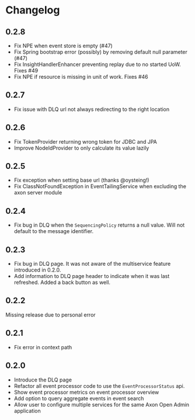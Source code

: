 # Changelog

## 0.2.8

- Fix NPE when event store is empty (#47)
- Fix Spring bootstrap error (possibly) by removing default null parameter (#47)
- Fix InsightHandlerEnhancer preventing replay due to no started UoW. Fixes #49
- Fix NPE if resource is missing in unit of work. Fixes #46

## 0.2.7

- Fix issue with DLQ url not always redirecting to the right location

## 0.2.6

- Fix TokenProvider returning wrong token for JDBC and JPA
- Improve NodeIdProvider to only calculate its value lazily

## 0.2.5

- Fix exception when setting base url (thanks @oysteing!)
- Fix ClassNotFoundException in EventTailingService when excluding the axon server module

## 0.2.4

- Fix bug in DLQ when the `SequencingPolicy` returns a null value.
  Will not default to the message identifier.

## 0.2.3

- Fix bug in DLQ page. It was not aware of the multiservice feature introduced in 0.2.0.
- Add information to DLQ page header to indicate when it was last refreshed. Added a back button as well.

## 0.2.2
Missing release due to personal error

## 0.2.1
- Fix error in context path

## 0.2.0
- Introduce the DLQ page
- Refactor all event processor code to use the `EventProcessorStatus` api. 
- Show event processor metrics on event processor overview
- Add option to query aggregate events in event search
- Allow user to configure multiple services for the same Axon Open Admin application
